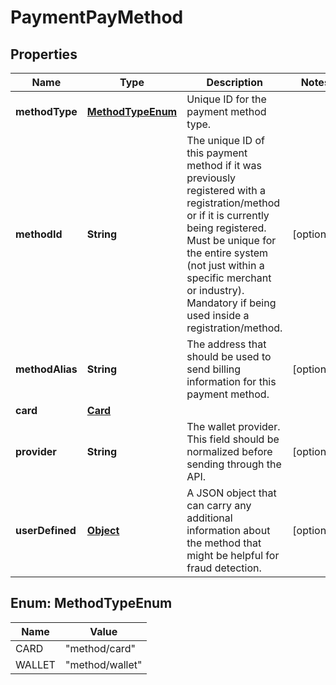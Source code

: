
# PaymentPayMethod

## Properties
Name | Type | Description | Notes
------------ | ------------- | ------------- | -------------
**methodType** | [**MethodTypeEnum**](#MethodTypeEnum) | Unique ID for the payment method type. | 
**methodId** | **String** | The unique ID of this payment method if it was previously registered with a registration/method or if it is currently being registered. Must be unique for the entire system (not just within a specific merchant or industry). Mandatory if being used inside a registration/method. |  [optional]
**methodAlias** | **String** | The address that should be used to send billing information for this payment method. |  [optional]
**card** | [**Card**](Card.md) |  | 
**provider** | **String** | The wallet provider. This field should be normalized before sending through the API. |  [optional]
**userDefined** | [**Object**](.md) | A JSON object that can carry any additional information about the method that might be helpful for fraud detection. |  [optional]


<a name="MethodTypeEnum"></a>
## Enum: MethodTypeEnum
Name | Value
---- | -----
CARD | &quot;method/card&quot;
WALLET | &quot;method/wallet&quot;



